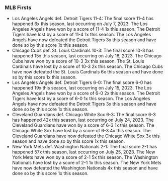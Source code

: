 
### MLB Firsts

- Los Angeles Angels def. Detroit Tigers 11-4: The final score 11-4 has
  happened 6x this season, last occurring on July 7, 2023. The Los
  Angeles Angels have won by a score of 11-4 1x this season. The Detroit
  Tigers have lost by a score of 11-4 1x this season. The Los Angeles
  Angels have now defeated the Detroit Tigers 3x this season and have
  done so by this score 1x this season.
- Chicago Cubs def. St. Louis Cardinals 10-3: The final score 10-3 has
  happened 15x this season, last occurring on July 18, 2023. The Chicago
  Cubs have won by a score of 10-3 3x this season. The St. Louis
  Cardinals have lost by a score of 10-3 2x this season. The Chicago
  Cubs have now defeated the St. Louis Cardinals 6x this season and have
  done so by this score 1x this season.
- Los Angeles Angels def. Detroit Tigers 6-0: The final score 6-0 has
  happened 19x this season, last occurring on July 15, 2023. The Los
  Angeles Angels have won by a score of 6-0 2x this season. The Detroit
  Tigers have lost by a score of 6-0 1x this season. The Los Angeles
  Angels have now defeated the Detroit Tigers 3x this season and have
  done so by this score 1x this season.
- Cleveland Guardians def. Chicago White Sox 6-3: The final score 6-3
  has happened 42x this season, last occurring on July 24, 2023. The
  Cleveland Guardians have won by a score of 6-3 1x this season. The
  Chicago White Sox have lost by a score of 6-3 4x this season. The
  Cleveland Guardians have now defeated the Chicago White Sox 3x this
  season and have done so by this score 1x this season.
- New York Mets def. Washington Nationals 2-1: The final score 2-1 has
  happened 57x this season, last occurring on July 25, 2023. The New
  York Mets have won by a score of 2-1 5x this season. The Washington
  Nationals have lost by a score of 2-1 1x this season. The New York
  Mets have now defeated the Washington Nationals 4x this season and
  have done so by this score 1x this season. <!-- - NA --> <!-- - NA -->
  <!-- - NA --> <!-- - NA --> <!-- - NA --> <!-- - NA --> <!-- - NA -->
  <!-- - NA --> <!-- - NA --> <!-- - NA --> <!-- - NA --> <!-- - NA -->
  <!-- - NA --> <!-- - NA --> <!-- - NA -->
